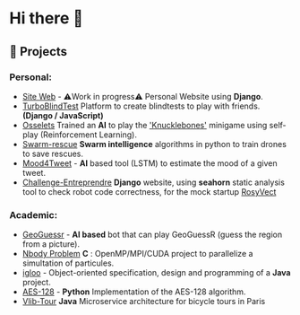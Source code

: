 # Hi there 👋

## 🔭 Projects

### Personal:

- [Site Web](https://github.com/NathanFortyTwo/site-nathan) - ⚠️Work in progress⚠️ Personal Website using **Django**.
- [TurboBlindTest](https://github.com/NathanFortyTwo/blindtest) Platform to create blindtests to play with friends. **(Django / JavaScript)**
- [Osselets](https://github.com/NathanFortyTwo/osselets)  Trained an **AI** to play the ['Knucklebones'](https://cult-of-the-lamb.fandom.com/wiki/Knucklebones) minigame using self-play (Reinforcement Learning).
- [Swarm-rescue](https://github.com/NathanFortyTwo/private-swarm) **Swarm intelligence** algorithms in python to train drones to save rescues.
- [Mood4Tweet](https://github.com/NathanFortyTwo/mood-4-tweet) - **AI** based tool (LSTM) to estimate the mood of a given tweet.
- [Challenge-Entreprendre](https://github.com/NathanFortyTwo/challenge-entreprendre) **Django** website, using **seahorn** static analysis tool to check robot code correctness, for the mock startup [RosyVect](http://rosyvect.nathanferet.fr)

### Academic:

- [GeoGuessr](https://github.com/rammalnour/image-geotagging) - **AI based** bot that can play GeoGuessR (guess the region from a picture).
- [Nbody Problem](https://github.com/NathanFortyTwo/Nbody) **C** : OpenMP/MPI/CUDA project to parallelize a simultation of particules.
- [igloo](https://github.com/juliette39/igloo) - Object-oriented specification, design and programming of a **Java** project.
- [AES-128](https://github.com/NathanFortyTwo/TP-AES) - **Python** Implementation of the AES-128 algorithm.
- [Vlib-Tour](https://github.com/NathanFortyTwo/csc5002-middleware) **Java** Microservice architecture for bicycle tours in Paris

<!--
**NathanFortyTwo/NathanFortyTwo** is a ✨ _special_ ✨ repository because its `README.md` (this file) appears on your GitHub profile.

Here are some ideas to get you started:

- 🔭 I’m currently working on ...
- 🌱 I’m currently learning ...
- 👯 I’m looking to collaborate on ...
- 🤔 I’m looking for help with ...
- 💬 Ask me about ...
- 📫 How to reach me: ...
- 😄 Pronouns: ...
- ⚡ Fun fact: ...
-->
